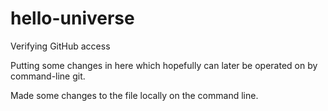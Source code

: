 # hello-universe
Verifying GitHub access

Putting some changes in here which hopefully can later be operated on by command-line git.

Made some changes to the file locally on the command line.

